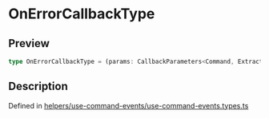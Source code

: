 
      
# OnErrorCallbackType

<div class="api-docs__section" data-reactroot="">

## Preview

</div><div class="api-docs__preview type single" data-reactroot="">

```ts
type OnErrorCallbackType = (params: CallbackParameters<Command, ExtractError<Command>>) => void | Promise<void>;
```

</div><div class="api-docs__section" data-reactroot="">

## Description

</div><div class="api-docs__description" data-reactroot=""><span class="api-docs__do-not-parse">



</span></div><div class="api-docs__definition" data-reactroot="">

Defined in [helpers/use-command-events/use-command-events.types.ts](https://github.com/BetterTyped/hyper-fetch/blob/089b54eb/packages/react/src/helpers/use-command-events/use-command-events.types.ts#L95)

</div>